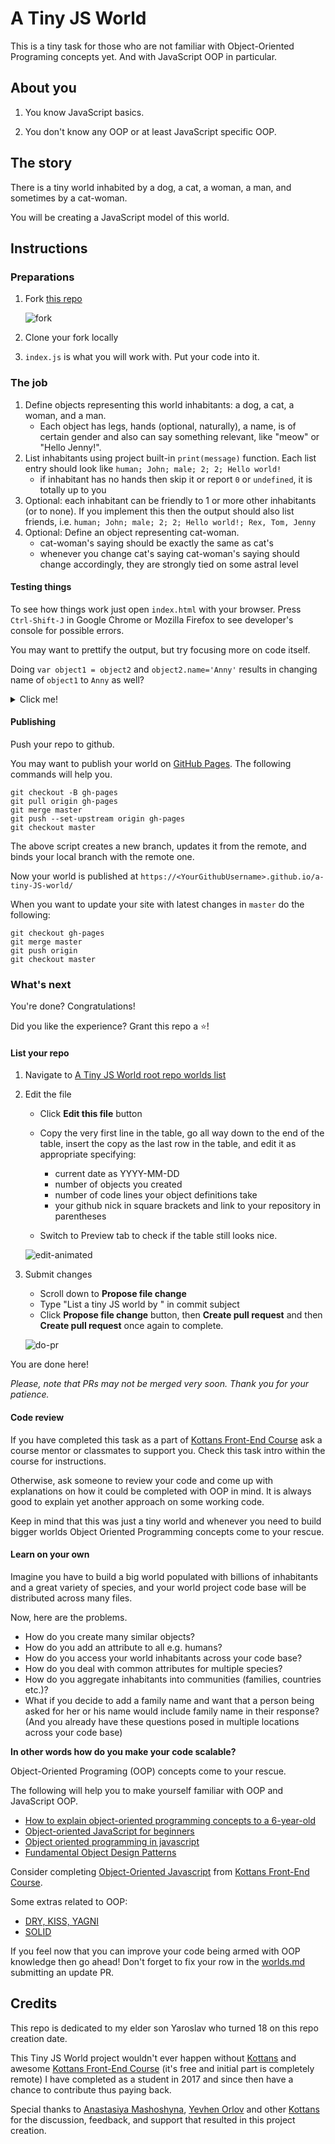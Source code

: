 # A Tiny JS World

This is a tiny task for those who are not familiar with
Object-Oriented Programing concepts yet.
And with JavaScript OOP in particular.

## About you

1. You know JavaScript basics.

1. You don't know any OOP or at least JavaScript specific OOP.

## The story

There is a tiny world inhabited by a dog, a cat, a woman,
a man, and sometimes by a cat-woman.

You will be creating a JavaScript model of this world.

## Instructions

### Preparations

1. Fork [this repo](https://github.com/OleksiyRudenko/a-tiny-JS-world)

   ![fork](img/fork.png)

1. Clone your fork locally

1. `index.js` is what you will work with. Put your code
   into it.

### The job

 1. Define objects representing this world inhabitants:
    a dog, a cat, a woman, and a man.
    - Each object has legs, hands (optional, naturally),
      a name, is of certain gender and also can say
      something relevant, like "meow" or "Hello Jenny!".
 1. List inhabitants using project built-in `print(message)` function.
    Each list entry should look like
    `human; John; male; 2; 2; Hello world!`
    - if inhabitant has no hands then
      skip it or report `0` or `undefined`, it is totally up to you
 1. Optional: each inhabitant can be friendly to 1 or
    more other inhabitants (or to none). If you implement
    this then the output should also list friends, i.e.
    `human; John; male; 2; 2; Hello world!; Rex, Tom, Jenny`
 1. Optional: Define an object representing cat-woman.
    - cat-woman's saying should be exactly the same as
      cat's
    - whenever you change cat's saying cat-woman's saying
      should change accordingly, they are strongly tied
      on some astral level

#### Testing things

To see how things work just open `index.html` with your browser.
Press `Ctrl-Shift-J` in Google Chrome or Mozilla Firefox to see
developer's console for possible errors.

You may want to prettify the output, but try focusing more on code itself.

Doing `var object1 = object2` and `object2.name='Anny'`
results in changing name of `object1` to `Anny` as well?

<details><summary>Click me!</summary>

Read about
[Copying Objects in JavaScript](https://scotch.io/bar-talk/copying-objects-in-javascript)

</details>

#### Publishing

Push your repo to github.

You may want to publish your world on [GitHub Pages](https://pages.github.com/).
The following commands will help you.

```
git checkout -B gh-pages
git pull origin gh-pages
git merge master
git push --set-upstream origin gh-pages
git checkout master
```

The above script creates a new branch, updates it from the remote, and binds
your local branch with the remote one.

Now your world is published at
`https://<YourGithubUsername>.github.io/a-tiny-JS-world/`

When you want to update your site with latest changes in `master`
do the following:

```
git checkout gh-pages
git merge master
git push origin
git checkout master
```

### What's next

You're done? Congratulations!

Did you like the experience?
Grant this repo a :star:!

#### List your repo

1. Navigate to [A Tiny JS World root repo worlds list](https://github.com/OleksiyRudenko/a-tiny-JS-world/blob/master/worlds.md)

1. Edit the file
   * Click **Edit this file** button

   * Copy the very first line in the table, go all way down
     to the end of the table, insert the copy as
     the last row in the table, and edit it as
     appropriate specifying:
     - current date as YYYY-MM-DD
     - number of objects you created
     - number of code lines your object definitions take
     - your github nick in square brackets
       and link to your repository in parentheses

   * Switch to Preview tab to check if the table still looks
     nice.

   ![edit-animated](img/edit.gif)

1. Submit changes
   * Scroll down to **Propose file change**
   * Type "List a tiny JS world by <your name>" in commit subject
   * Click **Propose file change** button, then **Create pull request** and then **Create pull request** once again to complete.

   ![do-pr](img/pr.gif)

You are done here!

_Please, note that PRs may not be merged very soon. Thank you
for your patience._

#### Code review

If you have completed this task as a part
of [Kottans Front-End Course](https://github.com/kottans/frontend)
ask a course mentor or classmates to support you.
Check this task intro within the course for instructions.

Otherwise, ask someone to review your code and come up with
explanations on how it could be completed with OOP
in mind. It is always good to explain yet another
approach on some working code.

Keep in mind that this was just a tiny world and
whenever you need to build bigger worlds
Object Oriented Programming concepts come
to your rescue.

#### Learn on your own

Imagine you have to build a big world populated with billions
of inhabitants and a great variety of species, and your world
project code base will be distributed across many files.

Now, here are the problems.

 - How do you create many similar objects?
 - How do you add an attribute to all e.g. humans?
 - How do you access your world inhabitants across your code base?
 - How do you deal with common attributes for multiple species?
 - How do you aggregate inhabitants into communities (families,
   countries etc.)?
 - What if you decide to add a family name and want that a person
   being asked for her or his name would include family name
   in their response? (And you already have these questions
   posed in multiple locations across your code base)

**In other words how do you make your code scalable?**

Object-Oriented Programing (OOP) concepts come to your rescue.

The following will help you to make yourself familiar
with OOP and JavaScript OOP.

- [How to explain object-oriented programming concepts to a 6-year-old](https://medium.freecodecamp.org/object-oriented-programming-concepts-21bb035f7260)
- [Object-oriented JavaScript for beginners](https://developer.mozilla.org/en-US/docs/Learn/JavaScript/Objects/Object-oriented_JS)
- [Object oriented programming in javascript](https://www.sohamkamani.com/blog/2016/04/30/oops-in-js/)
- [Fundamental Object Design Patterns](https://medium.com/launch-school/javascript-weekly-fundamental-object-design-patterns-31453f68427f)

Consider completing
[Object-Oriented Javascript](https://github.com/kottans/frontend/blob/master/tasks/js-oop.md)
from [Kottans Front-End Course](https://github.com/kottans/frontend).

Some extras related to OOP:
 - [DRY, KISS, YAGNI](https://code.tutsplus.com/tutorials/3-key-software-principles-you-must-understand--net-25161)
 - [SOLID](https://medium.com/@cramirez92/s-o-l-i-d-the-first-5-priciples-of-object-oriented-design-with-javascript-790f6ac9b9fa)

If you feel now that you can improve your code being armed
with OOP knowledge then go ahead! Don't forget to fix your row
in the [worlds.md](https://github.com/OleksiyRudenko/a-tiny-JS-world/blob/master/worlds.md)
submitting an update PR.

## Credits

This repo is dedicated to my elder son Yaroslav who turned
18 on this repo creation date.

This Tiny JS World project wouldn't ever happen without
[Kottans](http://kottans.org/) and awesome
[Kottans Front-End Course](https://github.com/kottans/frontend)
(it's free and initial part is completely remote)
I have completed as a student in 2017 and since then
have a chance to contribute thus paying back.

Special thanks to [Anastasiya Mashoshyna](https://github.com/AMashoshyna),
[Yevhen Orlov](https://github.com/yevhenorlov) and other
[Kottans](https://github.com/kottans) for the discussion, feedback,
and support that resulted in this project creation.
